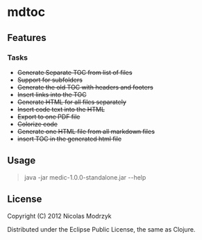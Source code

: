 # mdtoc

## Features

### Tasks

* ~~Generate Separate TOC from list of files~~
* ~~Support for subfolders~~
* ~~Generate the old TOC with headers and footers~~
* ~~Insert links into the TOC~~
* ~~Generate HTML for all files separately~~
* ~~Insert code text into the HTML~~
* ~~Export to one PDF file~~
* ~~Colorize code~~
* ~~Generate one HTML file from all markdown files~~
* ~~insert TOC in the generated html file~~

## Usage

> java -jar medic-1.0.0-standalone.jar --help

## License

Copyright (C) 2012 Nicolas Modrzyk

Distributed under the Eclipse Public License, the same as Clojure.